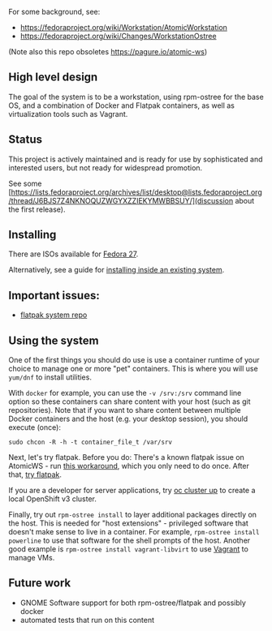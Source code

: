 For some background, see:

 - https://fedoraproject.org/wiki/Workstation/AtomicWorkstation
 - https://fedoraproject.org/wiki/Changes/WorkstationOstree
 
(Note also this repo obsoletes https://pagure.io/atomic-ws)

High level design
-----------------

The goal of the system is to be a workstation, using
rpm-ostree for the base OS, and a combination of
Docker and Flatpak containers, as well as virtualization
tools such as Vagrant.

Status
------

This project is actively maintained and is ready for use
by sophisticated and interested users, but not ready
for widespread promotion.

See some [https://lists.fedoraproject.org/archives/list/desktop@lists.fedoraproject.org/thread/J6BJS7Z4NKNOQUZWGYXZZIEKYMWBBSUY/](discussion about the first release).

Installing
------------

There are ISOs available for [Fedora 27](https://dl.fedoraproject.org/pub/fedora/linux/releases/27/WorkstationOstree/x86_64/iso/).

Alternatively, see a guide for [installing inside an existing system](README-install-inside.md).

Important issues:
-----------------------

 - [flatpak system repo](https://github.com/flatpak/flatpak/issues/113#issuecomment-247022006)

Using the system
--------------------

One of the first things you should do use is use a container runtime of your
choice to manage one or more "pet" containers.  This is where you will use
`yum/dnf` to install utilities.

With `docker` for example, you can use the `-v /srv:/srv` command line option so
these containers can share content with your host (such as git repositories).
Note that if you want to share content between multiple Docker containers and
the host (e.g. your desktop session), you should execute (once):

```
sudo chcon -R -h -t container_file_t /var/srv
```

Next, let's try flatpak. Before you do: There's a known flatpak issue on
AtomicWS - run [this workaround](https://github.com/flatpak/flatpak/issues/113#issuecomment-247022006),
which you only need to do once. After that, [try flatpak](http://flatpak.org/apps.html).

If you are a developer for server applications,
try [oc cluster up](https://github.com/openshift/origin/blob/master/docs/cluster_up_down.md) to
create a local OpenShift v3 cluster.

Finally, try out `rpm-ostree install` to layer additional packages directly on
the host. This is needed for "host extensions" - privileged software that
doesn't make sense to live in a container. For example, `rpm-ostree install
powerline` to use that software for the shell prompts of the host.  Another
good example is `rpm-ostree install vagrant-libvirt` to use [Vagrant](https://www.vagrantup.com/)
to manage VMs.

Future work
-----------

 - GNOME Software support for both rpm-ostree/flatpak and possibly docker
 - automated tests that run on this content
